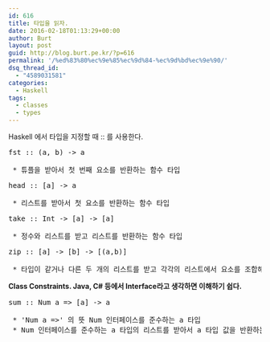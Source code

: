 ```yaml
---
id: 616
title: 타입을 읽자.
date: 2016-02-18T01:13:29+00:00
author: Burt
layout: post
guid: http://blog.burt.pe.kr/?p=616
permalink: '/%ed%83%80%ec%9e%85%ec%9d%84-%ec%9d%bd%ec%9e%90/'
dsq_thread_id:
  - "4589031581"
categories:
  - Haskell
tags:
  - classes
  - types
---
```

<p class="p1">
  <span class="s1">Haskell 에서 타입을 지정할 때 :: 를 사용한다.</span>
</p>

<pre class="lang:haskell decode:true">fst :: (a, b) -&gt; a

 * 튜플을 받아서 첫 번째 요소를 반환하는 함수 타입</pre>

<pre class="lang:haskell decode:true">head :: [a] -&gt; a

 * 리스트를 받아서 첫 요소를 반환하는 함수 타입</pre>

<pre class="lang:haskell decode:true">take :: Int -&gt; [a] -&gt; [a]

 * 정수와 리스트를 받고 리스트를 반환하는 함수 타입</pre>

<pre class="lang:haskell decode:true">zip :: [a] -&gt; [b] -&gt; [(a,b)] 

 * 타입이 같거나 다른 두 개의 리스트를 받고 각각의 리스트에서 요소를 조합해 튜플의 리스트를 반환하는 함수 타입</pre>

<p class="p1">
  <strong style="line-height: 1.5;"><span class="s1">Class Constraints. Java, C# 등에서 Interface라고 생각하면 이해하기 쉽다.</span></strong>
</p>

<pre class="lang:haskell decode:true ">sum :: Num a =&gt; [a] -&gt; a

 * 'Num a =&gt;' 의 뜻 Num 인터페이스를 준수하는 a 타입
 * Num 인터페이스를 준수하는 a 타입의 리스트를 받아서 a 타입 값을 반환하는 함수 타입</pre>